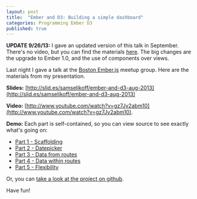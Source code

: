 ```yaml
---
layout: post
title:  "Ember and D3: Building a simple dashboard"
categories: Programming Ember D3
published: true
---
```


<aside><strong>UPDATE 9/26/13:</strong> I gave an updated version of this talk in September. There's no video, but you can find the materials <a href="http://www.samselikoff.com/blog/2013/09/26/updated-ember-d3-talk/">here</a>. The big changes are the upgrade to Ember 1.0, and the use of components over views.</aside>

Last night I gave a talk at the [Boston Ember.js](http://www.meetup.com/Boston-Ember-js/) meetup group. Here are the materials from my presentation.

<!-- more -->

**Slides:** [http://slid.es/samselikoff/ember-and-d3-aug-2013](http://slid.es/samselikoff/ember-and-d3-aug-2013)

**Video:** [http://www.youtube.com/watch?v=gz7Jy2abm10](http://www.youtube.com/watch?v=gz7Jy2abm10).

**Demo:** Each part is self-contained, so you can view source to see exactly what's going on:  

 - [Part 1 - Scaffolding](/projects/d3-ember-simple-dashboard/part1-scaffolding.html)
 - [Part 2 - Datepicker](/projects/d3-ember-simple-dashboard/part2-datepicker.html)
 - [Part 3 - Data from routes](/projects/d3-ember-simple-dashboard/part3-data-from-routes.html)
 - [Part 4 - Data within routes](/projects/d3-ember-simple-dashboard/part4-data-within-routes.html)
 - [Part 5 - Flexibility](/projects/d3-ember-simple-dashboard/part5-flexibility.html)

Or, you can [take a look at the project on github](https://github.com/samselikoff/talks/tree/master/1-aug2013-d3-ember-simple-dashboard).

Have fun!